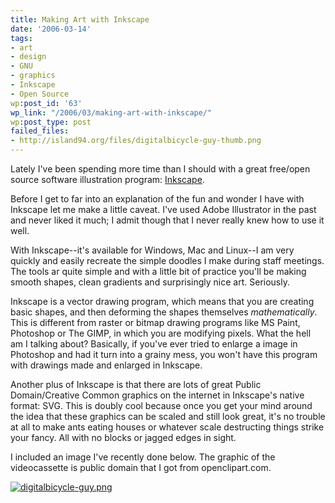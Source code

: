 ```yaml
---
title: Making Art with Inkscape
date: '2006-03-14'
tags:
- art
- design
- GNU
- graphics
- Inkscape
- Open Source
wp:post_id: '63'
wp_link: "/2006/03/making-art-with-inkscape/"
wp:post_type: post
failed_files:
- http://island94.org/files/digitalbicycle-guy-thumb.png
---
```


Lately I've been spending more time than I should with a great free/open source software illustration program: [Inkscape](http://inkscape.org).

Before I get to far into an explanation of the fun and wonder I have with Inkscape let me make a little caveat. I've used Adobe Illustrator in the past and never liked it much; I admit though that I never really knew how to use it well.

With Inkscape--it's available for Windows, Mac and Linux--I am very quickly and easily recreate the simple doodles I make during staff meetings. The tools ar quite simple and with a little bit of practice you'll be making smooth shapes, clean gradients and surprisingly nice art. Seriously.

Inkscape is a vector drawing program, which means that you are creating basic shapes, and then deforming the shapes themselves _mathematically_. This is different from raster or bitmap drawing programs like MS Paint, Photoshop or The GIMP, in which you are modifying pixels. What the hell am I talking about? Basically, if you've ever tried to enlarge a image in Photoshop and had it turn into a grainy mess, you won't have this program with drawings made and enlarged in Inkscape.

Another plus of Inkscape is that there are lots of great Public Domain/Creative Common graphics on the internet in Inkscape's native format: SVG. This is doubly cool because once you get your mind around the idea that these graphics can be scaled and still look great, it's no trouble at all to make ants eating houses or whatever scale destructing things strike your fancy. All with no blocks or jagged edges in sight.

I included an image I've recently done below. The graphic of the videocassette is public domain that I got from openclipart.com.

[ ![digitalbicycle-guy.png](2006-03-14-Making-Art-with-Inkscape/digitalbicycle-guy-thumb.png) ](digitalbicycle-guy.png)

